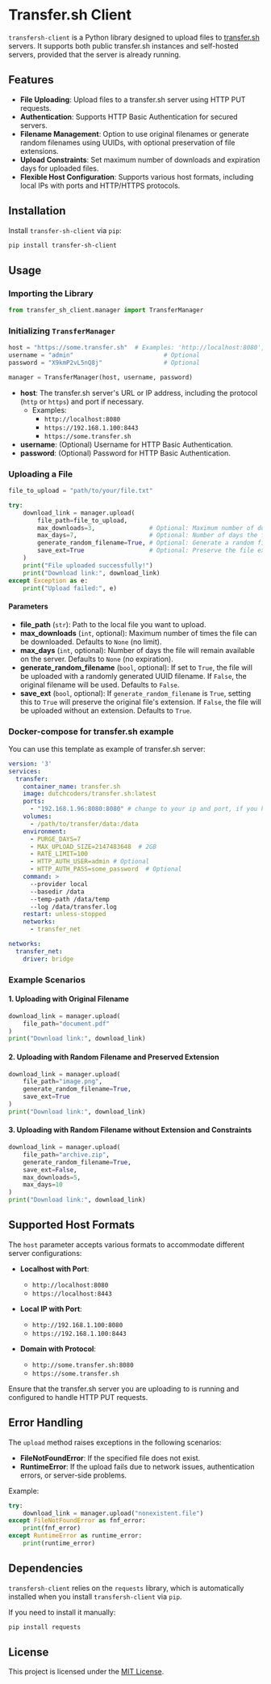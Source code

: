 # Transfer.sh Client
  
`transfersh-client` is a Python library designed to upload files to [transfer.sh](https://github.com/dutchcoders/transfer.sh) servers. It supports both public transfer.sh instances and self-hosted servers, provided that the server is already running.

## Features

- **File Uploading**: Upload files to a transfer.sh server using HTTP PUT requests.
- **Authentication**: Supports HTTP Basic Authentication for secured servers.
- **Filename Management**: Option to use original filenames or generate random filenames using UUIDs, with optional preservation of file extensions.
- **Upload Constraints**: Set maximum number of downloads and expiration days for uploaded files.
- **Flexible Host Configuration**: Supports various host formats, including local IPs with ports and HTTP/HTTPS protocols.

## Installation

Install `transfer-sh-client` via `pip`:

```bash
pip install transfer-sh-client
```

## Usage

### Importing the Library

```python
from transfer_sh_client.manager import TransferManager
```

### Initializing `TransferManager`

```python
host = "https://some.transfer.sh"  # Examples: 'http://localhost:8080', 'https://192.168.1.100:8443'
username = "admin"                         # Optional
password = "X9kmP2vL5nQ8j"                 # Optional

manager = TransferManager(host, username, password)
```

- **host**: The transfer.sh server's URL or IP address, including the protocol (`http` or `https`) and port if necessary.
  - Examples:
    - `http://localhost:8080`
    - `https://192.168.1.100:8443`
    - `https://some.transfer.sh`
- **username**: (Optional) Username for HTTP Basic Authentication.
- **password**: (Optional) Password for HTTP Basic Authentication.

### Uploading a File

```python
file_to_upload = "path/to/your/file.txt"

try:
    download_link = manager.upload(
        file_path=file_to_upload,
        max_downloads=3,               # Optional: Maximum number of downloads
        max_days=7,                    # Optional: Number of days the file will be available
        generate_random_filename=True, # Optional: Generate a random filename
        save_ext=True                  # Optional: Preserve the file extension if generating a random filename
    )
    print("File uploaded successfully!")
    print("Download link:", download_link)
except Exception as e:
    print("Upload failed:", e)
```

#### Parameters

- **file_path** (`str`): Path to the local file you want to upload.
- **max_downloads** (`int`, optional): Maximum number of times the file can be downloaded. Defaults to `None` (no limit).
- **max_days** (`int`, optional): Number of days the file will remain available on the server. Defaults to `None` (no expiration).
- **generate_random_filename** (`bool`, optional): If set to `True`, the file will be uploaded with a randomly generated UUID filename. If `False`, the original filename will be used. Defaults to `False`.
- **save_ext** (`bool`, optional): If `generate_random_filename` is `True`, setting this to `True` will preserve the original file's extension. If `False`, the file will be uploaded without an extension. Defaults to `True`.

### Docker-compose for transfer.sh example

You can use this template as example of transfer.sh server:

```yaml
version: '3'
services:
  transfer:
    container_name: transfer.sh
    image: dutchcoders/transfer.sh:latest
    ports:
      - "192.168.1.96:8080:8080" # change to your ip and port, if you have nginx you can use 443 port
    volumes:
      - /path/to/transfer/data:/data
    environment:
      - PURGE_DAYS=7
      - MAX_UPLOAD_SIZE=2147483648  # 2GB
      - RATE_LIMIT=100
      - HTTP_AUTH_USER=admin # Optional
      - HTTP_AUTH_PASS=some_password  # Optional
    command: >
      --provider local
      --basedir /data
      --temp-path /data/temp
      --log /data/transfer.log
    restart: unless-stopped
    networks:
      - transfer_net

networks:
  transfer_net:
    driver: bridge
```

### Example Scenarios

#### 1. Uploading with Original Filename

```python
download_link = manager.upload(
    file_path="document.pdf"
)
print("Download link:", download_link)
```

#### 2. Uploading with Random Filename and Preserved Extension

```python
download_link = manager.upload(
    file_path="image.png",
    generate_random_filename=True,
    save_ext=True
)
print("Download link:", download_link)
```

#### 3. Uploading with Random Filename without Extension and Constraints

```python
download_link = manager.upload(
    file_path="archive.zip",
    generate_random_filename=True,
    save_ext=False,
    max_downloads=5,
    max_days=10
)
print("Download link:", download_link)
```

## Supported Host Formats

The `host` parameter accepts various formats to accommodate different server configurations:

- **Localhost with Port**:
  - `http://localhost:8080`
  - `https://localhost:8443`

- **Local IP with Port**:
  - `http://192.168.1.100:8080`
  - `https://192.168.1.100:8443`

- **Domain with Protocol**:
  - `http://some.transfer.sh:8080`
  - `https://some.transfer.sh`

Ensure that the transfer.sh server you are uploading to is running and configured to handle HTTP PUT requests.

## Error Handling

The `upload` method raises exceptions in the following scenarios:

- **FileNotFoundError**: If the specified file does not exist.
- **RuntimeError**: If the upload fails due to network issues, authentication errors, or server-side problems.

Example:

```python
try:
    download_link = manager.upload("nonexistent.file")
except FileNotFoundError as fnf_error:
    print(fnf_error)
except RuntimeError as runtime_error:
    print(runtime_error)
```

## Dependencies

`transfersh-client` relies on the `requests` library, which is automatically installed when you install `transfersh-client` via `pip`.

If you need to install it manually:

```bash
pip install requests
```

## License

This project is licensed under the [MIT License](LICENSE).
